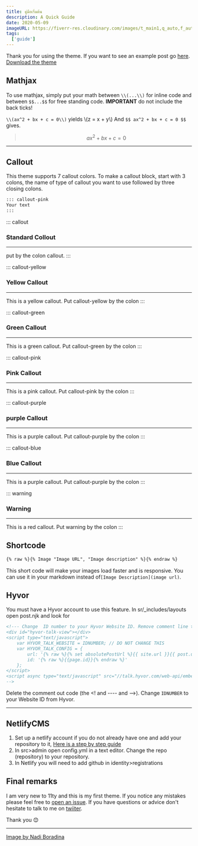 ```yaml
---
title: คู่มือเริ่มต้น
description: A Quick Guide
date: 2020-05-09
imageURL: https://fiverr-res.cloudinary.com/images/t_main1,q_auto,f_auto,q_auto,f_auto/gigs/240293276/original/3b2e33363390c51d20fb3b23d811f68db7832956/set-up-facebook-conversions-api-and-pixel-events.jpg
tags:
  ['guide']
---
```


Thank you for using the theme. If you want to see an example post go [here](posts/2021-1-17-installing-hyvor/). [Download the theme](https://github.com/smolcodes/twentytwenyonetheme)

## Mathjax

To use mathjax, simply put your math between `\\(...\\)` for inline code and between `$$...$$` for free standing code. **IMPORTANT** do not include the back ticks!

`\\(ax^2 + bx + c = 0\\)` yields \\(z = x + y\\) And ` $$ ax^2 + bx + c = 0 $$ ` gives. 

>$$ ax^2 + bx + c = 0 $$

_________

## Callout

This theme supports 7 callout colors. To make a callout block, start with 3 colons, the name of type of callout you want to use followed by three closing colons.

```html
::: callout-pink
Your text
:::
```

::: callout
### Standard Collout
_______
put by the colon callout.
:::

::: callout-yellow 
### Yellow Callout
_______
This is a yellow callout. Put callout-yellow by the colon
:::

::: callout-green 
### Green Callout
_______
This is a green callout. Put callout-green by the colon
:::

::: callout-pink 
### Pink Callout
_______
This is a pink callout. Put callout-pink by the colon
:::

::: callout-purple 
### purple Callout
_______
This is a purple callout. Put callout-purple by the colon
:::

::: callout-blue
### Blue Callout
_______
This is a purple callout. Put callout-purple by the colon
:::

::: warning
### Warning
_______
This is a red callout. Put warning by the colon
:::

## Shortcode

```html
{% raw %}{% Image "Image URL", "Image description" %}{% endraw %}
```
This short code will make your images load faster and is responsive. You can use it in your markdown instead of`[Image Description](image url)`. 

## 
## Hyvor

You must have a Hyvor account to use this feature. In sr/_includes/layouts open post.njk and look for

```html
<!--- Change  ID number to your Hyvor Website ID. Remove comment line to use Hyvor
<div id="hyvor-talk-view"></div>
<script type="text/javascript">
    var HYVOR_TALK_WEBSITE = IDNUMBER; // DO NOT CHANGE THIS
    var HYVOR_TALK_CONFIG = {
        url: '{% raw %}{% set absolutePostUrl %}{{ site.url }}{{ post.url | url }}{% endset %}{% endraw %}',
        id: '{% raw %}{{page.id}}{% endraw %}'
    };
</script>
<script async type="text/javascript" src="//talk.hyvor.com/web-api/embed"></script>
-->
```

Delete the comment out code (the <! and ---- and -->). Change `IDNUMBER` to your Website ID from Hyvor.

______

## NetlifyCMS

1. Set up a netlify account if you do not already have one and add your repository to it, [Here is a step by step guide](https://www.netlify.com/blog/2016/09/29/a-step-by-step-guide-deploying-on-netlify/)
2. In src>admin open config.yml in a text editor. Change the repo (repository) to your repository.
3. In Netlify you will need to add github in identity>registrations

## Final remarks

I am very new to 11ty and this is my first theme. If you notice any mistakes please feel free to [open an issue](https://github.com/smolcodes/twentytwenyonetheme/issues).
If you have questions or advice don't hesitate to talk to me on [twiiter](https://twitter.com/smolcodes).

Thank you 😊
____
[Image by Nadi Boradina](https://unsplash.com/photos/gETBUi_oRgQ)

